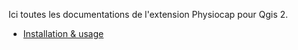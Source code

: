 Ici toutes les documentations de l'extension Physiocap pour Qgis 2.
* [Installation & usage](https://github.com/jhemmi/QgisPhysiocapPlugin/wiki/Qgis-Physiocap-Plugin-usage-&-installation)
